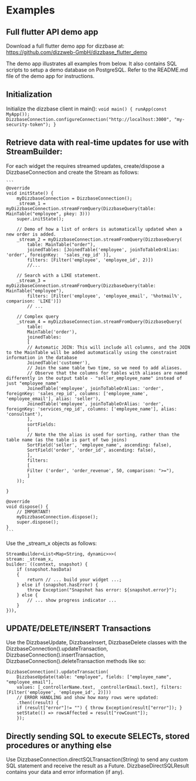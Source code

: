 # Examples

## Full flutter API demo app

Download a full flutter demo app for dizzbase at: https://github.com/dizzweb-GmbH/dizzbase_flutter_demo

The demo app illustrates all examples from below. It also contains SQL scripts to setup a demo database on PostgreSQL. Refer to the README.md file of the demo app for instructions.

## Initialization

Initialize the dizzbase client in main():
    ```
    void main() {
        runApp(const MyApp());
        DizzbaseConnection.configureConnection("http://localhost:3000", "my-security-token");
    }
    ```

## Retrieve data with real-time updates for use with StreamBuilder:

For each widget the requires streamed updates, create/dispose a DizzbaseConnection and create the Stream as follows:

    ```
    @override
    void initState() {
        myDizzbaseConnection = DizzbaseConnection();
        _stream_1 = myDizzbaseConnection.streamFromQuery(DizzbaseQuery(table: MainTable("employee", pkey: 3)))
        super.initState();

        // Demo of how a list of orders is automatically updated when a new order is added.
        _stream_2 = myDizzbaseConnection.streamFromQuery(DizzbaseQuery(
            table: MainTable("order"), 
            joinedTables: [JoinedTable('employee', joinToTableOrAlias: 'order', foreignKey:  'sales_rep_id' )],
            filters: [Filter('employee', 'employee_id', 2)])
            //...

        // Search with a LIKE statement.
        _stream_3 = myDizzbaseConnection.streamFromQuery(DizzbaseQuery(table: MainTable("employee"), 
            filters: [Filter('employee', 'employee_email', '%hotmail%', comparison: 'LIKE')])
            // ...

        // Complex query      
        _stream_4 = myDizzbaseConnection.streamFromQuery(DizzbaseQuery(
            table:
            MainTable('order'),
            joinedTables:
            [
            // Automatic JOIN: This will include all columns, and the JOIN to the MainTable will be added automatically using the constraint information in the database
            JoinedTable('customer'), 
            // Join the same table two time, so we need to add aliases. 
            // Observe that the columns for tables with aliases are named differently in the output table - "seller_employee_name" instead of just "employee_name"
            JoinedTable('employee', joinToTableOrAlias: 'order', foreignKey: 'sales_rep_id', columns: ['employee_name', 'employee_email'], alias: 'seller'),
            JoinedTable('employee', joinToTableOrAlias: 'order', foreignKey: 'services_rep_id', columns: ['employee_name'], alias: 'consultant'),
            ],
            sortFields: 
            [
            // Note the the alias is used for sorting, rather than the table name (as the table is part of two joins)
            SortField('seller', 'employee_name', ascending: false), 
            SortField('order', 'order_id', ascending: false), 
            ],
            filters: 
            [
            Filter ('order', 'order_revenue', 50, comparison: ">="),
            ]
        ));

    }

    @override
    void dispose() {
        // IMPORTANT!
        myDizzbaseConnection.dispose();
        super.dispose();
    }
    ```

Use the _stream_x objects as follows:

    StreamBuilder<List<Map<String, dynamic>>>(
    stream: _stream_x,
    builder: ((context, snapshot) {
        if (snapshot.hasData)
        {
            return // ... build your widget ...;
        } else if (snapshot.hasError) {
            throw Exception("Snapshot has error: ${snapshot.error}");
        } else {
            // ... show progress indicator ...
        }
    })),

## UPDATE/DELETE/INSERT Transactions

Use the DizzbaseUpdate, DizzbaseInsert, DizzbaseDelete classes with the DizzbaseConnection().updateTransaction, DizzbaseConnection().insertTransaction, DizzbaseConnection().deleteTransaction methods like so:

    DizzbaseConnection().updateTransaction(
        DizzbaseUpdate(table: "employee", fields: ["employee_name", "employee_email"], 
        values: [_controllerName.text, _controllerEmail.text], filters: [Filter('employee', 'employee_id', 2)]))
        // ERROR HANDLING and show how many rows were updated:
        .then((result) {
        if (result["error"]!= "") { throw Exception(result["error"]); }
        setState(() => rowsAffected = result["rowCount"]);
        });

## Directly sending SQL to execute SELECTs, stored procedures or anything else

Use DizzbaseConnection.directSQLTransaction(String) to send any custom SQL statement and receive the result as a Future<DizzbaseDirectSQLResult>. DizzbaseDirectSQLResult contains your data and error information (if any).